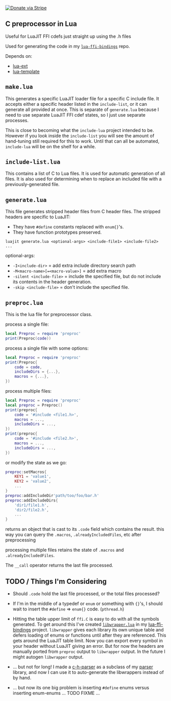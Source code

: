 [![Donate via Stripe](https://img.shields.io/badge/Donate-Stripe-green.svg)](https://buy.stripe.com/00gbJZ0OdcNs9zi288)<br>

## C preprocessor in Lua

Useful for LuaJIT FFI cdefs just straight up using the .h files

Used for generating the code in my [`lua-ffi-bindings`](https://github.com/thenumbernine/lua-ffi-bindings) repo.

Depends on:
- [lua-ext](https://github.com/thenumbernine/lua-ext)
- [lua-template](https://github.com/thenumbernine/lua-template)

## `make.lua` ##

This generates a specific LuaJIT loader file for a specific C include file.
It accepts either a specific header listed in the `include-list`, or it can generate all provided at once.
This is separate of `generate.lua` because I need to use separate LuaJIT FFI cdef states, so I just use separate processes.

This is close to becoming what the `include-lua` project intended to be.
However if you look inside the `include-list` you will see the amount of hand-tuning still required for this to work.
Until that can all be automated, `include-lua` will be on the shelf for a while.

## `include-list.lua` ##

This contains a list of C to Lua files.
It is used for automatic generation of all files.
It is also used for determining when to replace an included file with a previously-generated file.

## `generate.lua` ##

This file generates stripped header files from C header files.
The stripped headers are specific to LuaJIT:
- They have `#define` constants replaced with `enum{}`'s.
- They have function prototypes preserved.

`luajit generate.lua <optional-args> <include-file1> <include-file2> ...`

optional-args:
- `-I<include-dir>` = add extra include directory search path
- `-M<macro-name>[=<macro-value>]` = add extra macro
- `-silent <include-file>` = include the specified file, but do not include its contents in the header generation.
- `-skip <include-file>` = don't include the specified file.

## `preproc.lua` ##

This is the lua file for preprocessor class.

process a single file:
``` Lua
local Preproc = require 'preproc'
print(Preproc(code))
```

process a single file with some options:
``` Lua
local Preproc = require 'preproc'
print(Preproc{
	code = code,
	includeDirs = {...},
	macros = {...},
})
```

process multiple files:
``` Lua
local Preproc = require 'preproc'
local preproc = Preproc()
print(preproc{
	code = '#include <file1.h>',
	macros = ...,
	includeDirs = ...,
})
print(preproc{
	code = '#include <file2.h>',
	macros = ...,
	includeDirs = ...,
})

```

or modify the state as we go:
``` Lua
preproc:setMacros{
	KEY1 = 'value1',
	KEY2 = 'value2',
	...
}
preproc:addIncludeDir'path/too/foo/bar.h'
preproc:addIncludeDirs{
	'dir1/file1.h',
	'dir2/file2.h',
	...
}
```

returns an object that is cast to its `.code` field which contains the result.
this way you can query the `.macros`, `.alreadyIncludedFiles`, etc after preprocessing

processing multiple files retains the state of `.macros` and `.alreadyIncludedFiles`.

The `__call` operator returns the last file processed.

## TODO / Things I'm Considering

- Should `.code` hold the last file processed, or the total files processed?

- If I'm in the middle of a typedef or `enum` or something with `{}`'s, I should wait to insert the `#define` => `enum{}` code.  (`pthread.h`)

- Hitting the table upper limit of `ffi.C` is easy to do with all the symbols generated.
To get around this I've created [`libwrapper.lua`](https://github.com/thenumbernine/lua-ffi-bindings/blob/master/libwrapper.lua) in my [lua-ffi-bindings](https://github.com/thenumbernine/lua-ffi-bindings) project.
`libwrapper` gives each library its own unique table and defers loading of enums or functions until after they are referenced.
This gets around the LuaJIT table limit.  Now you can export every symbol in your header without LuaJIT giving an error.
But for now the headers are manually ported from `preproc` output to `libwrapper` output.  In the future I might autogen `libwrapper` output.
- ... but not for long!  I made a [c-h-parser](https://github.com/thenumbernine/c-h-parser-lua) as a subclass of my [parser](https://github.com/thenumbernine/lua-parser) library, and now I can use it to auto-generate the libwrappers instead of by hand.
- ... but now its one big problem is inserting `#define` enums versus inserting enum-enums ... TODO FIXME ...
